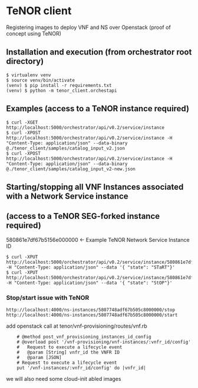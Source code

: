 # TeNOR client

Registering images to deploy VNF and NS over Openstack (proof of concept using TeNOR)

## Installation and execution (from orchestrator root directory)

```
$ virtualenv venv
$ source venv/bin/activate
(venv) $ pip install -r requirements.txt
(venv) $ python -m tenor_client.orchestapi
```

## Examples (access to a TeNOR instance required)

```
$ curl -XGET http://localhost:5000/orchestrator/api/v0.2/service/instance
$ curl -XPOST http://localhost:5000/orchestrator/api/v0.2/service/instance -H "Content-Type: application/json" --data-binary @./tenor_client/samples/catalog_input_v2.json
$ curl -XPOST http://localhost:5000/orchestrator/api/v0.2/service/instance -H "Content-Type: application/json" --data-binary @./tenor_client/samples/catalog_input_v2-new.json
```

## Starting/stopping all VNF Instances associated with a Network Service instance
## (access to a TeNOR SEG-forked instance required)

580861e7df67b5156e000000 <- Example TeNOR Network Service Instance ID

```
$ curl -XPUT http://localhost:5000/orchestrator/api/v0.2/service/instance/580861e7df67b5156e000000/state -H "Content-Type: application/json" --data '{ "state": "STaRT"}'
$ curl -XPUT http://localhost:5000/orchestrator/api/v0.2/service/instance/580861e7df67b5156e000000/state -H "Content-Type: application/json" --data '{ "state": "StOP"}'
```

### Stop/start issue with TeNOR

```
http://localhost:4000/ns-instances/5807748adf67b505c8000000/stop
http://localhost:4000/ns-instances/5807748adf67b505c8000000/start
```

add openstack call at tenor/vnf-provisioning/routes/vnf.rb

```
    # @method post_vnf_provisioning_instances_id_config
    # @overload post '/vnf-provisioning/vnf-instances/:vnfr_id/config'
    #   Request to execute a lifecycle event
    #   @param [String] vnfr_id the VNFR ID
    #   @param [JSON]
    # Request to execute a lifecycle event
    put '/vnf-instances/:vnfr_id/config' do |vnfr_id|
```

we will also need some cloud-init abled images 
